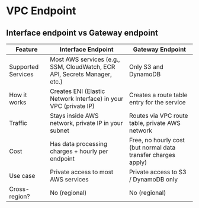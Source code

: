 # VPC Endpoint

## Interface endpoint vs Gateway endpoint

| Feature            | Interface Endpoint                                                        | Gateway Endpoint                                              |
| ------------------ | ------------------------------------------------------------------------- | ------------------------------------------------------------- |
| Supported Services | Most AWS services (e.g., SSM, CloudWatch, ECR API, Secrets Manager, etc.) | Only S3 and DynamoDB                                          |
| How it works       | Creates ENI (Elastic Network Interface) in your VPC (private IP)          | Creates a route table entry for the service                   |
| Traffic            | Stays inside AWS network, private IP in your subnet                       | Routes via VPC route table, private AWS network               |
| Cost               | Has data processing charges + hourly per endpoint                         | Free, no hourly cost (but normal data transfer charges apply) |
| Use case           | Private access to most AWS services                                       | Private access to S3 / DynamoDB only                          |
| Cross-region?      | No (regional)                                                             | No (regional)                                                 |
